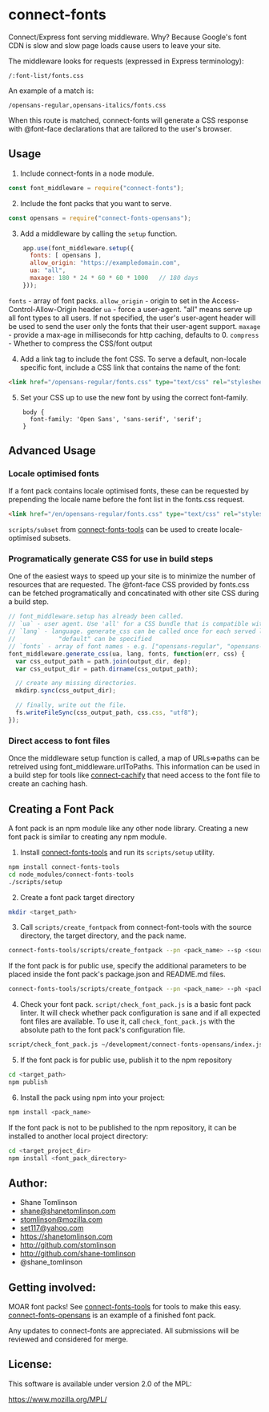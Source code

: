 # connect-fonts

Connect/Express font serving middleware. Why? Because Google's font CDN is slow and slow page loads cause users to leave your site.

The middleware looks for requests (expressed in Express terminology):
```
/:font-list/fonts.css
```

An example of a match is:
```
/opensans-regular,opensans-italics/fonts.css
```

When this route is matched, connect-fonts will generate a CSS response with @font-face declarations that are tailored to the user's browser.

## Usage
1. Include connect-fonts in a node module.
```js
const font_middleware = require("connect-fonts");
```

2. Include the font packs that you want to serve.
```js
const opensans = require("connect-fonts-opensans");
```

3. Add a middleware by calling the `setup` function.
```js
    app.use(font_middleware.setup({
      fonts: [ opensans ],
      allow_origin: "https://exampledomain.com",
      ua: "all",
      maxage: 180 * 24 * 60 * 60 * 1000   // 180 days
    }));
```
`fonts` - array of font packs.
`allow_origin` - origin to set in the Access-Control-Allow-Origin header
`ua` - force a user-agent. "all" means serve up all font types to all users. If not specified, the user's user-agent header will be used to send the user only the fonts that their user-agent support.
`maxage` - provide a max-age in milliseconds for http caching, defaults to 0.
`compress` - Whether to compress the CSS/font output

4. Add a link tag to include the font CSS.
To serve a default, non-locale specific font, include a CSS link that contains the name of the font:
```html
<link href="/opensans-regular/fonts.css" type="text/css" rel="stylesheet"/ >
```

5. Set your CSS up to use the new font by using the correct font-family.
```
    body {
      font-family: 'Open Sans', 'sans-serif', 'serif';
    }
```

## Advanced Usage

### Locale optimised fonts
If a font pack contains locale optimised fonts, these can be requested by prepending
the locale name before the font list in the fonts.css request.
```html
<link href="/en/opensans-regular/fonts.css" type="text/css" rel="stylesheet"/ >
```
`scripts/subset` from [connect-fonts-tools](https://github.com/shane-tomlinson/connect-fonts-tools) can be used to create locale-optimised subsets.


### Programatically generate CSS for use in build steps
One of the easiest ways to speed up your site is to minimize the number of resources that are requested. The @font-face CSS provided by fonts.css can be fetched programatically and concatinated with other site CSS during a build step.
```js
// font_middleware.setup has already been called.
// `ua` - user agent. Use 'all' for a CSS bundle that is compatible with all browsers.
// `lang` - language. generate_css can be called once for each served language, or
//            "default" can be specified
// `fonts` - array of font names - e.g. ["opensans-regular", "opensans-italics"]
font_middleware.generate_css(ua, lang, fonts, function(err, css) {
  var css_output_path = path.join(output_dir, dep);
  var css_output_dir = path.dirname(css_output_path);

  // create any missing directories.
  mkdirp.sync(css_output_dir);

  // finally, write out the file.
  fs.writeFileSync(css_output_path, css.css, "utf8");
});
```

### Direct access to font files
Once the middleware setup function is called, a map of URLs=>paths can be retreived using font_middleware.urlToPaths. This information can be used in a build step for tools like [connect-cachify](https://github.com/mozilla/connect-cachify/) that need access to the font file to create an caching hash.


## Creating a Font Pack
A font pack is an npm module like any other node library. Creating a new font pack is similar to creating any npm module.

1. Install [connect-fonts-tools](https://github.com/shane-tomlinson/connect-fonts-tools) and run its `scripts/setup` utility.
```bash
npm install connect-fonts-tools
cd node_modules/connect-fonts-tools
./scripts/setup
```

2. Create a font pack target directory
```bash
mkdir <target_path>
```

3. Call ``scripts/create_fontpack`` from connect-font-tools with the source directory, the target directory, and the pack name.
```bash
connect-fonts-tools/scripts/create_fontpack --pn <pack_name> --sp <source_path> --tp <target_path>
```
If the font pack is for public use, specify the additional parameters to be placed inside the font pack's package.json and README.md files.
```bash
connect-fonts-tools/scripts/create_fontpack --pn <pack_name> --ph <pack_homepage_url> --pr <pack_repo_url> --pb <pack_bugtracker_url> --sp <source_path> --tp <target_path>
```

4. Check your font pack.
``script/check_font_pack.js`` is a basic font pack linter. It will check whether pack configuration is sane and if all expected font files are available. To use it, call ``check_font_pack.js`` with the absolute path to the font pack's configuration file.
```bash
script/check_font_pack.js ~/development/connect-fonts-opensans/index.js
```

5. If the font pack is for public use, publish it to the npm repository
```bash
cd <target_path>
npm publish
```

6. Install the pack using npm into your project:
```bash
npm install <pack_name>
```
If the font pack is not to be published to the npm repository, it can be installed to another local project directory:
```bash
cd <target_project_dir>
npm install <font_pack_directory>
```

## Author:
* Shane Tomlinson
* shane@shanetomlinson.com
* stomlinson@mozilla.com
* set117@yahoo.com
* https://shanetomlinson.com
* http://github.com/stomlinson
* http://github.com/shane-tomlinson
* @shane_tomlinson

## Getting involved:
MOAR font packs! See [connect-fonts-tools](https://github.com/shane-tomlinson/connect-fonts-tools) for tools to make this easy. [connect-fonts-opensans](https://github.com/shane-tomlinson/connect-fonts-opensans) is an example of a finished font pack.

Any updates to connect-fonts are appreciated. All submissions will be reviewed and considered for merge.

## License:
This software is available under version 2.0 of the MPL:

  https://www.mozilla.org/MPL/


